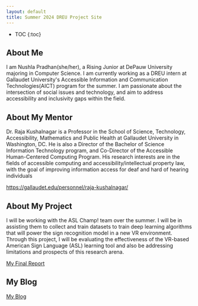 ```yaml
---
layout: default
title: Summer 2024 DREU Project Site
---
```


* TOC
{:toc}

## About Me
I am Nushla Pradhan(she/her), a Rising Junior at DePauw University majoring in Computer Science. I am currently working as a DREU intern at Gallaudet University's Accessible Information and Communication Technologies(AICT) program for the summer. I am passionate about the intersection of social issues and technology, and aim to  address accessibility and inclusivity gaps within the field.

## About My Mentor

Dr. Raja Kushalnagar is a Professor in the School of Science, Technology, Accessibility, Mathematics and Public Health at Gallaudet University in Washington, DC. He is also a Director of the Bachelor of Science Information Technology program, and Co-Director of the Accessible Human-Centered Computing Program. His research interests are in the fields of accessible computing and accessibility/intellectual property law, with the goal of improving information access for deaf and hard of hearing individuals

https://gallaudet.edu/personnel/raja-kushalnagar/ 

## About My Project

I will be working with the ASL Champ! team over the summer. I will be in assisting them to collect and train datasets to train deep learning algorithms that will power the sign recognition model in a new VR environment. 
Through this project, I will be evaluating the effectiveness of the VR-based American Sign Language (ASL) learning tool and also be addressing limitations and prospects of this research arena.


[My Final Report](files/finalpaper.pdf)

## My Blog

[My Blog](blog.html)
